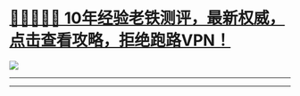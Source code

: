 
# [💚💚💚💚💚 10年经验老铁测评，最新权威，点击查看攻略，拒绝跑路VPN！](https://cntizi1.com/?gitfqmama-tizi-desc)

<!DOCTYPE html>
<html>
<head>
 <meta charset="utf-8">
</head>
<body>
<a href="https://cntizi1.com/?gitfqmama-tizi-pic"><img src="https://cntizi1.com/images/recommend.png" target="_blank"> </a>
</body>
</html>


---------

--------



